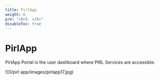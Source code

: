 ```yaml
---
title: PirlApp
weight: 6
pre: "<b>5. </b>"
disableToc: true
---
```


# PirlApp


PirlApp Portal is the user dashboard where PIRL Services are accessible.


![](/pirl app/images/pirlapp17.jpg)